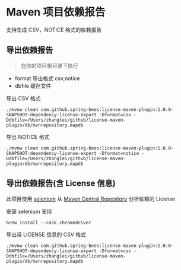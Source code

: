 # Maven 项目依赖报告

支持生成 CSV，NOTICE 格式的依赖报告

## 导出依赖报告

> 在你的项目根目录下执行

* format 导出格式 csv,notice
* dbfile 缓存文件

导出 CSV 格式

```
./mvnw clean com.github.spring-bees:license-maven-plugin:1.0.0-SNAPSHOT:dependency-license-export -Dformat=csv -Ddbfile=/Users/zhanglei/github/license-maven-plugin/db/mvnrepository.mapdb
```

导出 NOTICE 格式

```
./mvnw clean com.github.spring-bees:license-maven-plugin:1.0.0-SNAPSHOT:dependency-license-export -Dformat=notice -Ddbfile=/Users/zhanglei/github/license-maven-plugin/db/mvnrepository.mapdb
```

## 导出依赖报告(含 License 信息)

此项目使用 [selenium](https://github.com/SeleniumHQ/selenium) 从 [Maven Central Repository](https://search.maven.org/) 分析依赖的 License

安装 selenium 支持

```
brew install --cask chromedriver
```

导出带 LICENSE 信息的 CSV 格式

```
./mvnw clean com.github.spring-bees:license-maven-plugin:1.0.0-SNAPSHOT:dependency-license-export -Dformat=csv -Ddbfile=/Users/zhanglei/github/license-maven-plugin/db/mvnrepository.mapdb
```


